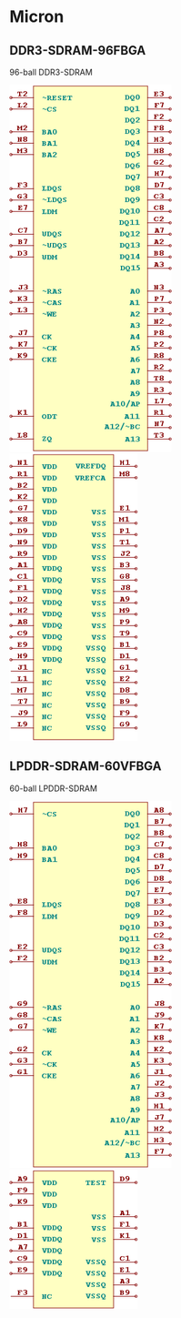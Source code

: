 # Micron

## DDR3-SDRAM-96FBGA
96-ball DDR3-SDRAM

![DDR3-SDRAM-96FBGA__1__1](/images/Micron__DDR3-SDRAM-96FBGA__1__1.png?raw=true) 
![DDR3-SDRAM-96FBGA__2__1](/images/Micron__DDR3-SDRAM-96FBGA__2__1.png?raw=true) 

## LPDDR-SDRAM-60VFBGA
60-ball LPDDR-SDRAM

![LPDDR-SDRAM-60VFBGA__1__1](/images/Micron__LPDDR-SDRAM-60VFBGA__1__1.png?raw=true) 
![LPDDR-SDRAM-60VFBGA__2__1](/images/Micron__LPDDR-SDRAM-60VFBGA__2__1.png?raw=true) 

